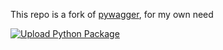 This repo is a fork of [pywagger](https://github.com/pyopenapi/pyswagger), for my own need

[![Upload Python Package](https://github.com/manatlan/appswag/actions/workflows/python-publish.yml/badge.svg)](https://github.com/manatlan/appswag/actions/workflows/python-publish.yml)
